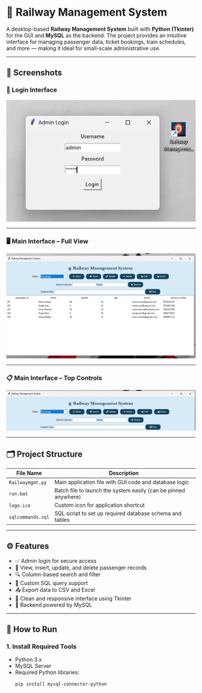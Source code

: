 # 🚆 Railway Management System

A desktop-based **Railway Management System** built with **Python (Tkinter)** for the GUI and **MySQL** as the backend. The project provides an intuitive interface for managing passenger data, ticket bookings, train schedules, and more — making it ideal for small-scale administrative use.

---

## 📸 Screenshots

### 🔐 Login Interface  
![Login](Screenshots/Screenshot%202025-06-23%20213025.png)

---

### 🖥️ Main Interface – Full View  
![Main Interface](Screenshots/Screenshot%202025-06-23%20213156.png)

---

### 📋 Main Interface – Top Controls  
![Top Controls](Screenshots/Screenshot%202025-06-23%20213214.png)

---

## 🗂️ Project Structure

| File Name           | Description                                                                 |
|---------------------|-----------------------------------------------------------------------------|
| `Railwaymgmt.py`    | Main application file with GUI code and database logic                     |
| `run.bat`           | Batch file to launch the system easily (can be pinned anywhere)            |
| `logo.ico`          | Custom icon for application shortcut                                        |
| `sqlcommands.sql`   | SQL script to set up required database schema and tables                   |

---

## ⚙️ Features

- ✅ Admin login for secure access  
- 🧾 View, insert, update, and delete passenger records  
- 🔍 Column-based search and filter  
- 🧠 Custom SQL query support  
- 📤 Export data to CSV and Excel  
- 🧭 Clean and responsive interface using Tkinter  
- 🔗 Backend powered by MySQL

---

## 🚀 How to Run

### 1. **Install Required Tools**
- Python 3.x
- MySQL Server
- Required Python libraries:
  ```bash
  pip install mysql-connector-python
